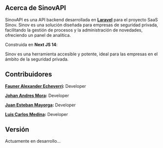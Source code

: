 ## Acerca de SinovAPI

SinovAPI es una API backend desarrollada en **[Laravel](https://nextjs.org/)** para el proyecto SaaS Sinov. Sinov es una solución diseñada para empresas de seguridad privada, facilitando la gestión de procesos y la administración de novedades, ofreciendo un panel de analítica.

Construida en **Next JS 14**:

Sinov es una herramienta accesible y potente, ideal para las empresas en el ámbito de la seguridad privada.

## Contribuidores

**[Fauner Alexander Echeverri](https://github.com/Faebb):** Developer 

**[Johan Andres Mora](https://github.com/mora676):** Developer 

**[Juan Esteban Mayorga](https://github.com/JUANES-KNG):** Developer

**[Luis Carlos Medina](https://github.com/luiscarlosmedina):** Developer

## Versión

Actuamente en desarrollo...
